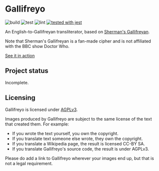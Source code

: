 # Gallifreyo

![build](https://github.com/rossjrw/gallifreyo/workflows/build/badge.svg)
![test](https://github.com/rossjrw/gallifreyo/workflows/test/badge.svg)
![lint](https://github.com/rossjrw/gallifreyo/workflows/lint/badge.svg)
[![tested with jest](https://img.shields.io/badge/tested_with-jest-99424f.svg)](https://github.com/facebook/jest)

An English-to-Gallifreyan transliterator, based on
[Sherman's Gallifreyan](https://shermansplanet.com/gallifreyan/).

Note that Sherman's Gallifreyan is a fan-made cipher and is not affiliated with
the BBC show Doctor Who.

[See it in action](https://rossjrw.github.io/gallifreyo)

## Project status

Incomplete.

## Licensing

Gallifreyo is licensed under
[AGPLv3](https://www.gnu.org/licenses/agpl-3.0.html).

Images produced by Gallifreyo are subject to the same license of the text that
created them. For example:

* If you wrote the text yourself, you own the copyright.
* If you translate text someone else wrote, they own the copyright.
* If you translate a Wikipedia page, the result is licensed CC-BY SA.
* If you translate Gallifreyo's source code, the result is under AGPLv3.

Please do add a link to Gallifreyo wherever your images end up, but that is not
a legal requirement.
